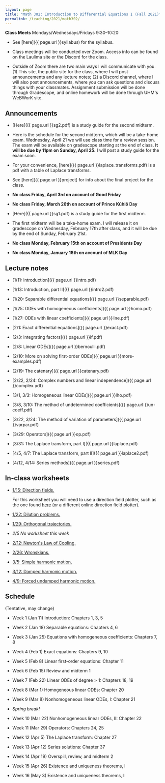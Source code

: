 ```yaml
---
layout: page
title: "Math 302: Introduction to Differential Equations I (Fall 2021)"
permalink: /teaching/2021/math302/
---
```


**Class Meets** Mondays/Wednesdays/Fridays 9:30–10:20

* See [here]({{ page.url }}syllabus) for the syllabus.

* Class meetings will be conducted over Zoom. Access info can be found on the Laulima site or the Discord for the class.

* Outside of Zoom there are two main ways I will communicate with you: (1) This site, the public site for the class, where I will post announcements and any lecture notes; (2) a Discord channel, where I will also post announcements, where you can ask questions and discuss things with your classmates. Assignment submission will be done through Gradescope, and online homework will be done through UHM's WeBWorK site.


Announcements
-------------

* [Here]({{ page.url }}sg2.pdf) is a study guide for the second midterm.

* Here is the schedule for the second midterm, which will be a take-home exam. Wednesday, April 21 we will use class time for a review session. The exam will be available on gradescope starting at the end of class. **It will be due by 11pm on Sunday, April 25.** I will post a study guide for the exam soon.

* For your convenience, [here]({{ page.url }}laplace_transforms.pdf) is a pdf with a table of Laplace transforms.

* See [here]({{ page.url }}project) for info about the final project for the class.

* **No class Friday, April 3rd on account of Good Friday**

* **No class Friday, March 26th on account of Prince Kūhiō Day**

* [Here]({{ page.url }}sg1.pdf) is a study guide for the first midterm.

* The first midterm will be a take-home exam. I will release it on gradescope on Wednesday, February 17th after class, and it will be due by the end of Sunday, February 21st.

* **No class Monday, February 15th on account of Presidents Day**

* **No class Monday, January 18th on account of MLK Day**

Lecture notes
-------

* [1/11: Introduction]({{ page.url }}intro.pdf)

* [1/13: Introduction, part II]({{ page.url }}intro2.pdf)

* [1/20: Separable differential equations]({{ page.url }}separable.pdf)

* [1/25: ODEs with homogeneous coefficients]({{ page.url }}homo.pdf)

* [1/27: ODEs with linear coefficients]({{ page.url }}line.pdf)

* [2/1: Exact differential equations]({{ page.url }}exact.pdf)

* [2/3: Integrating factors]({{ page.url }}if.pdf)

* [2/8: Linear ODEs]({{ page.url }}bernoulli.pdf)

* [2/10: More on solving first-order ODEs]({{ page.url }}more-examples.pdf)

* [2/19: The catenary]({{ page.url }}catenary.pdf)

* [2/22, 2/24: Complex numbers and linear independence]({{ page.url }}complex.pdf)

* [3/1, 3/3: Homogeneous linear ODEs]({{ page.url }}lho.pdf)

* [3/8, 3/10: The method of undetermined coefficients]({{ page.url }}un-coeff.pdf)

* [3/22, 3/24: The method of variation of parameters]({{ page.url }}varpar.pdf)

* [3/29: Operators]({{ page.url }}op.pdf)

* [3/31: The Laplace transform, part I]({{ page.url }}laplace.pdf)

* [4/5, 4/7: The Laplace transform, part II]({{ page.url }}laplace2.pdf)

* [4/12, 4/14: Series methods]({{ page.url }}series.pdf)


In-class worksheets
--------

* [1/15: Direction fields.]({{page.url}}week1.pdf)

    For this worksheet you will need to use a direction field plotter, such as the one found [here](https://www.geogebra.org/m/W7dAdgqc) (or a different online direction field plotter). 

* [1/22: Dilution problems.]({{page.url}}week2.pdf)

* [1/29: Orthogonal trajectories.]({{page.url}}week3.pdf)

* *2/5 No worksheet this week*

* [2/12: Newton's Law of Cooling.]({{page.url}}week5.pdf)

* [2/26: Wronskians.]({{page.url}}week7.pdf)

* [3/5: Simple harmonic motion.]({{page.url}}week8.pdf)

* [3/12: Damped harmonic motion.]({{page.url}}week9.pdf)

* [4/9: Forced undamped harmonic motion.]({{page.url}}week12.pdf)

Schedule
--------

(Tentative, may change)

* Week 1 (Jan 11) Introduction: Chapters 1, 3, 5

* Week 2 (Jan 18) Separable equations: Chapters 4, 6

* Week 3 (Jan 25) Equations with homogeneous coefficients: Chapters 7, 8

* Week 4 (Feb 1) Exact equations: Chapters 9, 10

* Week 5 (Feb 8) Linear first-order equations: Chapter 11

* Week 6 (Feb 15) Review and midterm 1

* Week 7 (Feb 22) Linear ODEs of degree > 1: Chapters 18, 19

* Week 8 (Mar 1) Homogeneous linear ODEs: Chapter 20

* Week 9 (Mar 8) Nonhomogeneous linear ODEs, I: Chapter 21

* *Spring break!*

* Week 10 (Mar 22) Nonhomogeneous linear ODEs, II: Chapter 22

* Week 11 (Mar 29) Operators: Chapters 24, 25

* Week 12 (Apr 5) The Laplace transform: Chapter 27

* Week 13 (Apr 12) Series solutions: Chapter 37

* Week 14 (Apr 19) Overspill, review, and midterm 2

* Week 15 (Apr 26) Existence and uniqueness theorems, I

* Week 16 (May 3) Existence and uniqueness theorems, II
